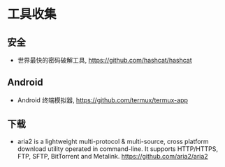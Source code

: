 # 工具收集

## 安全

- 世界最快的密码破解工具, https://github.com/hashcat/hashcat

## Android
- Android 终端模拟器, https://github.com/termux/termux-app

## 下载
- aria2 is a lightweight multi-protocol & multi-source, cross platform download utility operated in command-line. It supports HTTP/HTTPS, FTP, SFTP, BitTorrent and Metalink. https://github.com/aria2/aria2
